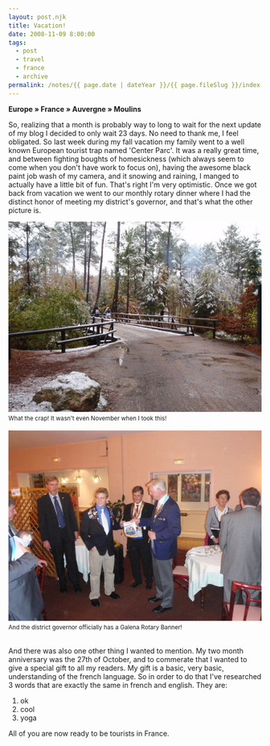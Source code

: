 ```yaml
---
layout: post.njk
title: Vacation!
date: 2008-11-09 8:00:00
tags:
  - post
  - travel
  - france
  - archive
permalink: /notes/{{ page.date | dateYear }}/{{ page.fileSlug }}/index.html
---
```


**Europe » France » Auvergne » Moulins**

So, realizing that a month is probably way to long to wait for the next update of my blog I decided to only wait 23 days. No need to thank me, I feel obligated. So last week during my fall vacation my family went to a well known European tourist trap named 'Center Parc'. It was a really great time, and between fighting boughts of homesickness (which always seem to come when you don't have work to focus on), having the awesome black paint job wash of my camera, and it snowing and raining, I manged to actually have a little bit of fun. That's right I'm very optimistic. Once we got back from vacation we went to our monthly rotary dinner where I had the distinct honor of meeting my district's governor, and that's what the other picture is.

<div><img src="/img/blog-archive/vacation-1.jpg" class="blog-pic" alt="Snow!"/></div>
<div class="center-text"><small>What the crap! It wasn't even November when I took this!</small></div><br />

<div><img src="/img/blog-archive/vacation-2.jpg" class="blog-pic" alt="I tied the tie myself.""/></div>
<div class="center-text"><small>And the district governor officially has a Galena Rotary Banner!</small></div><br />

And there was also one other thing I wanted to mention. My two month anniversary was the 27th of October, and to commerate that I wanted to give a special gift to all my readers. My gift is a basic, very basic, understanding of the french language. So in order to do that I've researched 3 words that are exactly the same in french and english. They are:

<ol>
<li class="clean"><span>ok</span></li>
<li class="clean"><span>cool</span></li>
<li class="clean"><span>yoga</span></li>
</ol>

All of you are now ready to be tourists in France.
